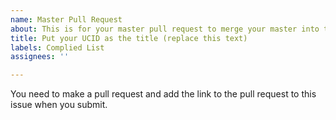```yaml
---
name: Master Pull Request
about: This is for your master pull request to merge your master into this repo
title: Put your UCID as the title (replace this text)
labels: Complied List
assignees: ''

---
```


You need to make a pull request and add the link to the pull request to this issue when you submit.
